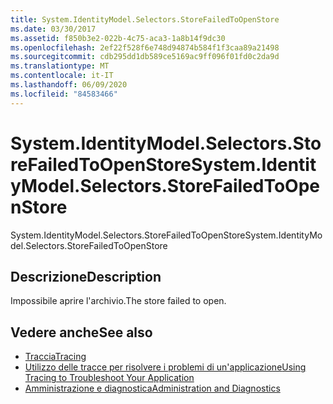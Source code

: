 ```yaml
---
title: System.IdentityModel.Selectors.StoreFailedToOpenStore
ms.date: 03/30/2017
ms.assetid: f850b3e2-022b-4c75-aca3-1a8b14f9dc30
ms.openlocfilehash: 2ef22f528f6e748d94874b584f1f3caa89a21498
ms.sourcegitcommit: cdb295dd1db589ce5169ac9ff096f01fd0c2da9d
ms.translationtype: MT
ms.contentlocale: it-IT
ms.lasthandoff: 06/09/2020
ms.locfileid: "84583466"
---
```

# <a name="systemidentitymodelselectorsstorefailedtoopenstore"></a><span data-ttu-id="742c7-102">System.IdentityModel.Selectors.StoreFailedToOpenStore</span><span class="sxs-lookup"><span data-stu-id="742c7-102">System.IdentityModel.Selectors.StoreFailedToOpenStore</span></span>
<span data-ttu-id="742c7-103">System.IdentityModel.Selectors.StoreFailedToOpenStore</span><span class="sxs-lookup"><span data-stu-id="742c7-103">System.IdentityModel.Selectors.StoreFailedToOpenStore</span></span>  
  
## <a name="description"></a><span data-ttu-id="742c7-104">Descrizione</span><span class="sxs-lookup"><span data-stu-id="742c7-104">Description</span></span>  
 <span data-ttu-id="742c7-105">Impossibile aprire l'archivio.</span><span class="sxs-lookup"><span data-stu-id="742c7-105">The store failed to open.</span></span>  
  
## <a name="see-also"></a><span data-ttu-id="742c7-106">Vedere anche</span><span class="sxs-lookup"><span data-stu-id="742c7-106">See also</span></span>

- [<span data-ttu-id="742c7-107">Traccia</span><span class="sxs-lookup"><span data-stu-id="742c7-107">Tracing</span></span>](index.md)
- [<span data-ttu-id="742c7-108">Utilizzo delle tracce per risolvere i problemi di un'applicazione</span><span class="sxs-lookup"><span data-stu-id="742c7-108">Using Tracing to Troubleshoot Your Application</span></span>](using-tracing-to-troubleshoot-your-application.md)
- [<span data-ttu-id="742c7-109">Amministrazione e diagnostica</span><span class="sxs-lookup"><span data-stu-id="742c7-109">Administration and Diagnostics</span></span>](../index.md)
